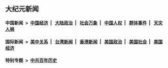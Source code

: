 ## 大纪元新闻

#### 中国新闻 &nbsp;>&nbsp; [中国经济](indexes/ncid283/README.md?01042045) &nbsp;| &nbsp; [大陆政治](indexes/ncid277/README.md?01042045) &nbsp;| &nbsp; [社会万象](indexes/ncid282/README.md?01042045) &nbsp;| &nbsp; [中国人权](indexes/ncid278/README.md?01042045) &nbsp;| &nbsp; [群体事件](indexes/ncid279/README.md?01042045) &nbsp;| &nbsp; [天灾人祸](indexes/ncid280/README.md?01042045)

#### 国际新闻 &nbsp;>&nbsp; [美中关系](indexes/nf1412576/README.md?01042045) &nbsp;| &nbsp; [台湾新闻](indexes/ncid1349361/README.md?01042045) &nbsp;| &nbsp; [香港新闻](indexes/ncid1349362/README.md?01042045) &nbsp;| &nbsp; [美国政治](indexes/ncid1078159/README.md?01042045) &nbsp;| &nbsp; [美国社会](indexes/ncid1078160/README.md?01042045) &nbsp;| &nbsp; [美国经济](indexes/ncid1078158/README.md?01042045)

#### 特别专题 &nbsp;>&nbsp; [中共百年历史](https://github.com/epoch-news/epoch-special/blob/master/README.md?01042045)  
